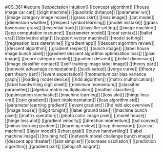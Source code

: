 #CS_361
#lecture
[[expectation intuition]]
[[concept algorithm]]
[[house image car cat]]
[[digit machine]]
[[quadratic distance]]
[[parameter wn]]
[[image category image house]]
[[grass skirt]]
[[loss image]]
[[cat model]]
[[dimension weather]]
[[respect symbol learning]]
[[model mistake]]
[[grass lowercase grass]]
[[essential track]]
[[classifier setting]]
[[image machine]]
[[app computation resource]]
[[parameter model]]
[[coat syntax]]
[[ballet era]]
[[derivative align]]
[[support vector machine]]
[[model setting]]
[[regression loss determine]]
[[gradient app]]
[[descent algorithm review]]
[[descent algorithm]]
[[gradient respect]]
[[bunch image]]
[[label house image bunch pixel]]
[[gradient descent algorithm optimization loss]]
[[pixel image]]
[[score category model]]
[[gradient descent]]
[[belief dimension]]
[[image classifier contact]]
[[self training image label image]]
[[theory part]]
[[network advantage computation]]
[[suck setup]]
[[verge curve]]
[[theory part theory part]]
[[event expectation]]
[[momentum bar bias variance graph]]
[[loading model device]]
[[hdd algorithm]]
[[matrix multiplication]]
[[label handwriting digit smell]]
[[minimum momentum]]
[[classifier parameter]]
[[algebra matrix multiplication]]
[[mother classifier]]
[[optimization stochastic]]
[[machine learning]]
[[loss alot]]
[[hinge loss vm]]
[[calc gradient]]
[[part implementation]]
[[loss algorithm std]]
[[parameter learning gradient]]
[[event gradient]]
[[hd hdd alot overview]]
[[image house]]
[[digit tonight]]
[[label ground label]]
[[machine bunch pixel]]
[[matrix operation]]
[[photo color image pixel]]
[[model house]]
[[hinge loss alot]]
[[gradient velocity]]
[[direction momentum]]
[[sd convex]]
[[minus learning gradient]]
[[learning review]]
[[crap dimension]]
[[car cat machine]]
[[layer model]]
[[chart grab]]
[[curve handwriting]]
[[label machine image]]
[[training hd]]
[[network model challenge bunch image]]
[[descent app theater]]
[[alot simplier]]
[[decrease oscillation]]
[[prediction algorithm]]
[[gradient part]]
[[allograft adigrat]]
